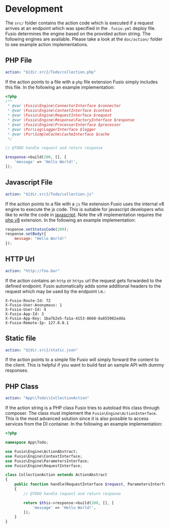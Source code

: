 
# Development

The `src/` folder contains the action code which is executed if a request 
arrives at an endpoint which was specified in the `.fusio.yml` deploy file. 
Fusio determines the engine based on the provided action string. The following
engines are available. Please take a look at the `doc/action/` folder to see
example action implementations.

## PHP File

```yaml
action: "${dir.src}/Todo/collection.php"
```

If the action points to a file with a `php` file extension Fusio simply includes 
this file. In the following an example implementation:

```php
<?php
/**
 * @var \Fusio\Engine\ConnectorInterface $connector
 * @var \Fusio\Engine\ContextInterface $context
 * @var \Fusio\Engine\RequestInterface $request
 * @var \Fusio\Engine\Response\FactoryInterface $response
 * @var \Fusio\Engine\ProcessorInterface $processor
 * @var \Psr\Log\LoggerInterface $logger
 * @var \Psr\SimpleCache\CacheInterface $cache
 */

// @TODO handle request and return response

$response->build(200, [], [
    'message' => 'Hello World!',
]);
```

## Javascript File

```yaml
action: "${dir.src}/Todo/collection.js"
```

If the action points to a file with a `js` file extension Fusio uses the 
internal v8 engine to execute the js code. This is suitable for javascript 
developers who like to write the code in [javascript](http://www.fusio-project.org/documentation/v8). 
Note the v8 implementation requires the [php v8](https://github.com/pinepain/php-v8) 
extension. In the following an example implementation:

```javascript
response.setStatusCode(200);
response.setBody({
    message: "Hello World!"
});
```

## HTTP Url

```yaml
action: "http://foo.bar"
```

If the action contains an `http` or `https` url the request gets forwarded
to the defined endpoint. Fusio automatically adds some additional headers to
the request which may be used by the endpoint i.e.:

```http
X-Fusio-Route-Id: 72
X-Fusio-User-Anonymous: 1
X-Fusio-User-Id: 4
X-Fusio-App-Id: 3
X-Fusio-App-Key: 1ba7b2e5-fa1a-4153-8668-8a855902edda
X-Fusio-Remote-Ip: 127.0.0.1
```

## Static file

```yaml
action: "${dir.src}/static.json"
```

If the action points to a simple file Fusio will simply forward the content to
the client. This is helpful if you want to build fast an sample API with dummy 
responses.

## PHP Class

```yaml
action: "App\\Todo\\CollectionAction"
```

If the action string is a PHP class Fusio tries to autoload this class through 
composer. The class must implement the `Fusio\Engine\ActionInterface`. This is
the most advanced solution since it is also possible to access services from the
DI container. In the following an example implementation:

```php
<?php

namespace App\Todo;

use Fusio\Engine\ActionAbstract;
use Fusio\Engine\ContextInterface;
use Fusio\Engine\ParametersInterface;
use Fusio\Engine\RequestInterface;

class CollectionAction extends ActionAbstract
{
    public function handle(RequestInterface $request, ParametersInterface $configuration, ContextInterface $context)
    {
        // @TODO handle request and return response

        return $this->response->build(200, [], [
            'message' => 'Hello World!',
        ]);
    }
}
```

